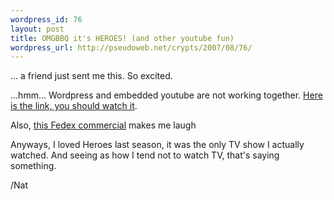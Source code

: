 ```yaml
--- 
wordpress_id: 76
layout: post
title: OMGBBQ it's HEROES! (and other youtube fun)
wordpress_url: http://pseudoweb.net/crypts/2007/08/76/
---
```

... a friend just sent me this. So excited.

...hmm... Wordpress and embedded youtube are not working together. <a href="http://www.youtube.com/watch?v=HSqVRUlvOjA">Here is the link, you should watch it</a>.

Also, <a href="http://www.youtube.com/watch?v=NmZRDUO1wGQ">this Fedex commercial</a> makes me laugh

Anyways, I loved Heroes last season, it was the only TV show I actually watched. And seeing as how I tend not to watch TV, that's saying something.

/Nat
